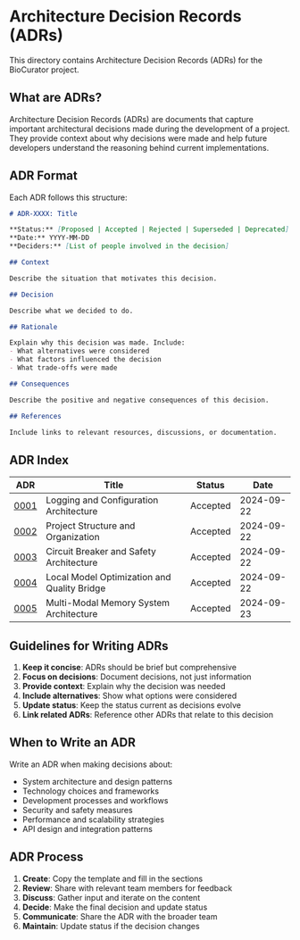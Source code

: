 # Architecture Decision Records (ADRs)

This directory contains Architecture Decision Records (ADRs) for the BioCurator project.

## What are ADRs?

Architecture Decision Records (ADRs) are documents that capture important architectural decisions made during the development of a project. They provide context about why decisions were made and help future developers understand the reasoning behind current implementations.

## ADR Format

Each ADR follows this structure:

```markdown
# ADR-XXXX: Title

**Status:** [Proposed | Accepted | Rejected | Superseded | Deprecated]
**Date:** YYYY-MM-DD
**Deciders:** [List of people involved in the decision]

## Context

Describe the situation that motivates this decision.

## Decision

Describe what we decided to do.

## Rationale

Explain why this decision was made. Include:
- What alternatives were considered
- What factors influenced the decision
- What trade-offs were made

## Consequences

Describe the positive and negative consequences of this decision.

## References

Include links to relevant resources, discussions, or documentation.
```

## ADR Index

| ADR | Title | Status | Date |
|-----|-------|--------|------|
| [0001](0001-logging-and-configuration.md) | Logging and Configuration Architecture | Accepted | 2024-09-22 |
| [0002](0002-project-structure.md) | Project Structure and Organization | Accepted | 2024-09-22 |
| [0003](0003-circuit-breaker-and-safety.md) | Circuit Breaker and Safety Architecture | Accepted | 2024-09-22 |
| [0004](0004-local-model-optimization.md) | Local Model Optimization and Quality Bridge | Accepted | 2024-09-22 |
| [0005](0005-memory-system-architecture.md) | Multi-Modal Memory System Architecture | Accepted | 2024-09-23 |

## Guidelines for Writing ADRs

1. **Keep it concise**: ADRs should be brief but comprehensive
2. **Focus on decisions**: Document decisions, not just information
3. **Provide context**: Explain why the decision was needed
4. **Include alternatives**: Show what options were considered
5. **Update status**: Keep the status current as decisions evolve
6. **Link related ADRs**: Reference other ADRs that relate to this decision

## When to Write an ADR

Write an ADR when making decisions about:

- System architecture and design patterns
- Technology choices and frameworks
- Development processes and workflows
- Security and safety measures
- Performance and scalability strategies
- API design and integration patterns

## ADR Process

1. **Create**: Copy the template and fill in the sections
2. **Review**: Share with relevant team members for feedback
3. **Discuss**: Gather input and iterate on the content
4. **Decide**: Make the final decision and update status
5. **Communicate**: Share the ADR with the broader team
6. **Maintain**: Update status if the decision changes